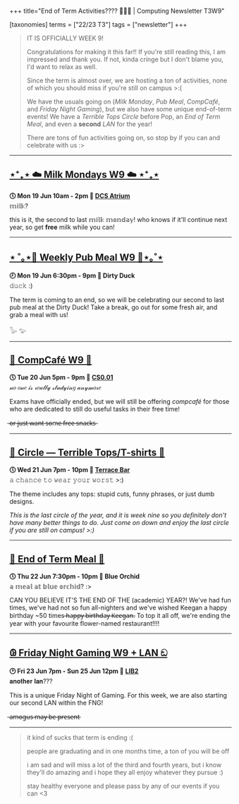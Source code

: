 +++
title="End of Term Activities???? 🎉🎉🎉 | Computing Newsletter T3W9"

[taxonomies]
terms = ["22/23 T3"]
tags = ["newsletter"]
+++

> IT IS OFFICIALLY WEEK 9! 
> 
> Congratulations for making it this far!! If you're still reading this, I am impressed and thank you. If not, kinda cringe but I don't blame you, I'd want to relax as well.
>  
> Since the term is almost over, we are hosting a ton of activities, none of which you should miss if you're still on campus >:(
> 
> We have the usuals going on (*Milk Monday*, *Pub Meal*, *CompCafé*, and *Friday Night Gaming*), but we also have some unique end-of-term events! We have a *Terrible Tops Circle* before Pop, an *End of Term Meal*, and even a **second** *LAN* for the year!
> 
> There are tons of fun activities going on, so stop by if you can and celebrate with us :>
***

## **[⋆⁺₊⋆ ☁️ Milk Mondays W9 ☁️ ⋆⁺₊⋆](https://uwcs.co.uk/events/mm-22t3w9/)**
**🕔 Mon 19 Jun 10am - 2pm  📍 [DCS Atrium](https://campus.warwick.ac.uk//search/623c8858421e6f5928c0c78f)**  
𝕞𝕚𝕝𝕜?

this is it, the second to last 𝕞𝕚𝕝𝕜 𝕞𝕠𝕟𝕕𝕒𝕪!
who knows if it'll continue next year, so get **free** milk while you can!
***

## **[⋆ ˚｡⋆🥞 Weekly Pub Meal W9 🥞⋆｡˚⋆](https://uwcs.co.uk/events/pub-meal-22t3w9)**
**🕗 Mon 19 Jun 6:30pm - 9pm  📍 Dirty Duck**  
𝚍𝚞𝚌𝚔 :)

The term is coming to an end, so we will be celebrating our second to last pub meal at the Dirty Duck! Take a break, go out for some fresh air, and grab a meal with us!

𓅭 𓅰
***

## **[🥧 CompCafé W9 🥧](https://uwcs.co.uk/events/compcafe-22t3w9/)**
**🕔 Tue 20 Jun 5pm - 9pm  📍 [CS0.01](https://campus.warwick.ac.uk//search/623c888a421e6f5928c0d035)**  
𝓃𝑜 𝑜𝓃𝑒 𝒾𝓈 𝓇𝑒𝒶𝓁𝓁𝓎 𝓈𝓉𝓊𝒹𝓎𝒾𝓃𝑔 𝒶𝓃𝓎𝓂𝑜𝓇𝑒

Exams have officially ended, but we will still be offering *compcafé* for those who are dedicated to still do useful tasks in their free time!

 ̶o̶r̶ ̶j̶u̶s̶t̶ ̶w̶a̶n̶t̶ ̶s̶o̶m̶e̶ ̶f̶r̶e̶e̶ ̶s̶n̶a̶c̶k̶s̶
***

## **[👕 Circle — Terrible Tops/T-shirts 👚](https://uwcs.co.uk/events/circle-22t3w9/)**
**🕔 Wed 21 Jun 7pm - 10pm  📍 [Terrace Bar](https://campus.warwick.ac.uk//search/623c889b421e6f5928c0d369)**  
𝚊 𝚌𝚑𝚊𝚗𝚌𝚎 𝚝𝚘 𝚠𝚎𝚊𝚛 𝚢𝚘𝚞𝚛 𝚠𝚘𝚛𝚜𝚝 >:)

The theme includes any tops: stupid cuts, funny phrases, or just dumb designs.

*This is the last circle of the year, and it is week nine so you definitely don't have many better things to do. Just come on down and enjoy the last circle if you are still on campus! >:)*
***

## **[🍲 End of Term Meal 🍲](https://uwcs.co.uk/events/eot-meal-22t3/)**
**🕔 Thu 22 Jun 7:30pm - 10pm  📍 Blue Orchid**  
𝕒 𝕞𝕖𝕒𝕝 𝕒𝕥 𝕓𝕝𝕦𝕖 𝕠𝕣𝕔𝕙𝕚𝕕? :>

CAN YOU BELIEVE IT'S THE END OF THE (academic) YEAR?! We've had fun times, we've had not so fun all-nighters and we've wished Keegan a happy birthday ~50 times  ̶h̶a̶p̶p̶y̶ ̶b̶i̶r̶t̶h̶d̶a̶y̶ ̶K̶e̶e̶g̶a̶n̶. To top it all off, we're ending the year with your favourite flower-named restaurant!!!!
***

## **[𐐘 Friday Night Gaming W9 + LAN ඞ](https://uwcs.co.uk/events/fng-22t3w9/)**
**🕑 Fri 23 Jun 7pm - Sun 25 Jun 12pm  📍 [LIB2](https://campus.warwick.ac.uk//search/623c88f2421e6f5928c0e4ec)**  
𝐚𝐧𝐨𝐭𝐡𝐞𝐫 𝐥𝐚𝐧???

This is a unique Friday Night of Gaming. For this week, we are also starting our second LAN within the FNG!

 ̶a̶m̶o̶g̶u̶s̶ ̶m̶a̶y̶ ̶b̶e̶ ̶p̶r̶e̶s̶e̶n̶t̶
***

> it kind of sucks that term is ending :(
> 
> people are graduating and in one months time, a ton of you will be off 
> 
> i am sad and will miss a lot of the third and fourth years, but i know they'll do amazing and i hope they all enjoy whatever they pursue :)
> 
> stay healthy everyone and please pass by any of our events if you can <3